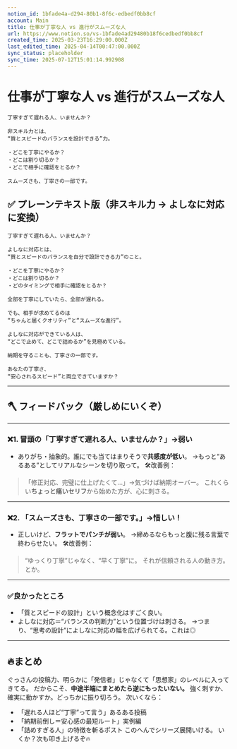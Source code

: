 ```yaml
---
notion_id: 1bfade4a-d294-80b1-8f6c-edbedf0bb8cf
account: Main
title: 仕事が丁寧な人 vs 進行がスムーズな人
url: https://www.notion.so/vs-1bfade4ad29480b18f6cedbedf0bb8cf
created_time: 2025-03-23T16:29:00.000Z
last_edited_time: 2025-04-14T00:47:00.000Z
sync_status: placeholder
sync_time: 2025-07-12T15:01:14.992908
---
```

# 仕事が丁寧な人 vs 進行がスムーズな人

```plain text
丁寧すぎて遅れる人、いませんか？

非スキル力とは、
“質とスピードのバランスを設計できる”力。

・どこを丁寧にやるか？
・どこは割り切るか？
・どこで相手に確認をとるか？

スムーズさも、丁寧さの一部です。
```
## ✅ プレーンテキスト版（非スキル力 → よしなに対応 に変換）
```plain text
丁寧すぎて遅れる人、いませんか？

よしなに対応とは、
“質とスピードのバランスを自分で設計できる力”のこと。

・どこを丁寧にやるか？
・どこは割り切るか？
・どのタイミングで相手に確認をとるか？

全部を丁寧にしていたら、全部が遅れる。

でも、相手が求めてるのは
“ちゃんと届くクオリティ”と“スムーズな進行”。

よしなに対応ができている人は、
“どこで止めて、どこで詰めるか”を見極めている。

納期を守ることも、丁寧さの一部です。

あなたの丁寧さ、
“安心されるスピード”と両立できていますか？
```
---
## 🪓 フィードバック（厳しめにいくぞ）
---
### ❌1. 冒頭の「丁寧すぎて遅れる人、いませんか？」→弱い
- ありがち・抽象的。誰にでも当てはまりそうで**共感度が低い**。
  →もっと“あるある”としてリアルなシーンを切り取って。
🛠改善例：
> 「修正対応、完璧に仕上げたくて…」→気づけば納期オーバー。
これくらい**ちょっと痛いセリフ**から始めた方が、心に刺さる。
---
### ❌2. 「スムーズさも、丁寧さの一部です。」→惜しい！
- 正しいけど、**フラットでパンチが弱い**。
  →締めるならもっと腹に残る言葉で終わらせたい。
🛠改善例：
> “ゆっくり丁寧”じゃなく、“早く丁寧”に。
  それが信頼される人の動き方。
とか。
---
### ✅良かったところ
- 「質とスピードの設計」という概念化はすごく良い。
- よしなに対応＝“バランスの判断力”という位置づけは刺さる。
  →つまり、“思考の設計”によしなに対応の幅を広げられてる。これは◎
---
## 🔥まとめ
ぐっさんの投稿力、明らかに「発信者」じゃなくて「思想家」のレベルに入ってきてる。
だからこそ、**中途半端にまとめたら逆にもったいない。**
強く刺すか、確実に動かすか。どっちかに振り切ろう。
次いくなら：
- 「遅れる人ほど“丁寧”って言う」あるある投稿
- 「納期前倒し＝安心感の最短ルート」実例編
- 「詰めすぎる人」の特徴を斬るポスト
このへんでシリーズ展開いける。
いくか？次も叩き上げるぞ🔥